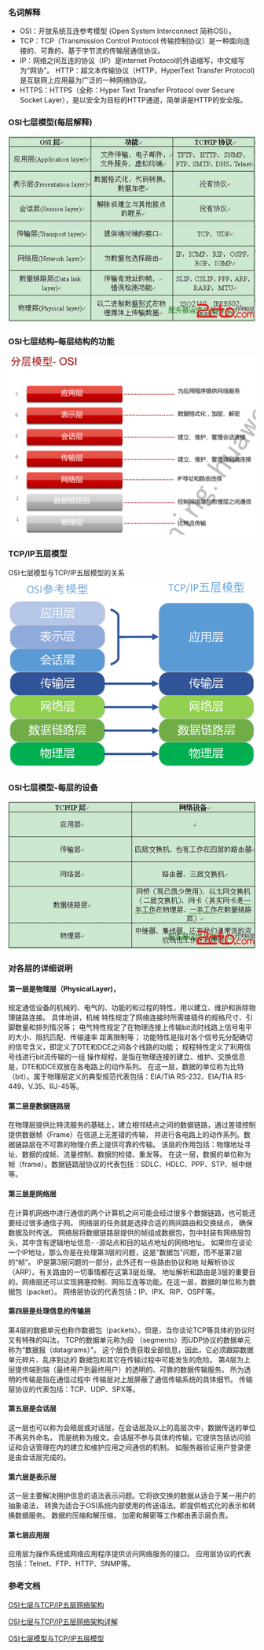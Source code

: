 ### 名词解释

* OSI：开放系统互连参考模型 (Open System Interconnect 简称OSI）。
* TCP：TCP（Transmission Control Protocol 传输控制协议）是一种面向连接的、可靠的、基于字节流的传输层通信协议。
* IP：网络之间互连的协议（IP）是Internet Protocol的外语缩写，中文缩写为“网协”。
HTTP：超文本传输协议（HTTP，HyperText Transfer Protocol)是互联网上应用最为广泛的一种网络协议。
* HTTPS：HTTPS（全称：Hyper Text Transfer Protocol over Secure Socket Layer），是以安全为目标的HTTP通道，简单讲是HTTP的安全版。

### OSI七层模型(每层解释)
![](./static/osi构架各层功能说明.jpg)
### OSI七层结构–每层结构的功能
![osi各层的作用](./static/osi各层的作用.png)
### TCP/IP五层模型
OSI七层模型与TCP/IP五层模型的关系
![](./static/tcp和ip结构解析.png)
### OSI七层模型-每层的设备
![](./static/tcp和ip设备.jpg)

### 对各层的详细说明
#### 第一层是物理层（PhysicalLayer)，
规定通信设备的机械的、电气的、功能的和过程的特性，用以建立、维护和拆除物理链路连接。
具体地讲，机械 特性规定了网络连接时所需接插件的规格尺寸、引脚数量和排列情况等；
电气特性规定了在物理连接上传输bit流时线路上信号电平的大小、阻抗匹配、传输速率 距离限制等；
功能特性是指对各个信号先分配确切的信号含义，即定义了DTE和DCE之间各个线路的功能；
规程特性定义了利用信号线进行bit流传输的一组 操作规程，是指在物理连接的建立、维护、交换信息是，DTE和DCE双放在各电路上的动作系列。
在这一层，数据的单位称为比特（bit）。属于物理层定义的典型规范代表包括：EIA/TIA RS-232、EIA/TIA RS-449、V.35、RJ-45等。
#### 第二层是数据链路层
在物理层提供比特流服务的基础上，建立相邻结点之间的数据链路，通过差错控制提供数据帧（Frame）在信道上无差错的传输，
并进行各电路上的动作系列。数据链路层在不可靠的物理介质上提供可靠的传输。
该层的作用包括：物理地址寻址、数据的成帧、流量控制、数据的检错、重发等。
在这一层，数据的单位称为帧（frame）。数据链路层协议的代表包括：SDLC、HDLC、PPP、STP、帧中继等。
#### 第三层是网络层
在计算机网络中进行通信的两个计算机之间可能会经过很多个数据链路，也可能还要经过很多通信子网。
网络层的任务就是选择合适的网间路由和交换结点， 确保数据及时传送。
网络层将数据链路层提供的帧组成数据包，包中封装有网络层包头，其中含有逻辑地址信息- -源站点和目的站点地址的网络地址。
如果你在谈论一个IP地址，那么你是在处理第3层的问题，这是“数据包”问题，而不是第2层的“帧”。
IP是第3层问题的一部分，此外还有一些路由协议和地 址解析协议（ARP）。有关路由的一切事情都在这第3层处理。
地址解析和路由是3层的重要目的。网络层还可以实现拥塞控制、网际互连等功能。在这一层，数据的单位称为数据包（packet）。
网络层协议的代表包括：IP、IPX、RIP、OSPF等。
#### 第四层是处理信息的传输层
第4层的数据单元也称作数据包（packets）。但是，当你谈论TCP等具体的协议时又有特殊的叫法，
TCP的数据单元称为段 （segments）而UDP协议的数据单元称为“数据报（datagrams）”。
这个层负责获取全部信息，因此，它必须跟踪数据单元碎片、乱序到达的 数据包和其它在传输过程中可能发生的危险。
第4层为上层提供端到端（最终用户到最终用户）的透明的、可靠的数据传输服务。
所为透明的传输是指在通信过程中 传输层对上层屏蔽了通信传输系统的具体细节。
传输层协议的代表包括：TCP、UDP、SPX等。
#### 第五层是会话层
这一层也可以称为会晤层或对话层，在会话层及以上的高层次中，数据传送的单位不再另外命名，
而是统称为报文。会话层不参与具体的传输，它提供包括访问验证和会话管理在内的建立和维护应用之间通信的机制。
如服务器验证用户登录便是由会话层完成的。
#### 第六层是表示层
这一层主要解决拥护信息的语法表示问题。它将欲交换的数据从适合于某一用户的抽象语法，
转换为适合于OSI系统内部使用的传送语法。即提供格式化的表示和转换数据服务。
数据的压缩和解压缩， 加密和解密等工作都由表示层负责。
#### 第七层应用层
应用层为操作系统或网络应用程序提供访问网络服务的接口。
应用层协议的代表包括：Telnet、FTP、HTTP、SNMP等。

### 参考文档
[OSI七层与TCP/IP五层网络架构](https://fanerge.github.io/2017/10/14/OSI%E4%B8%83%E5%B1%82%E4%B8%8ETCP-IP%E4%BA%94%E5%B1%82%E7%BD%91%E7%BB%9C%E6%9E%B6%E6%9E%84/)

[OSI七层与TCP/IP五层网络架构详解](https://www.2cto.com/net/201310/252965.html)

[OSI七层模型与TCP/IP五层模型](http://www.cnblogs.com/qishui/p/5428938.html)